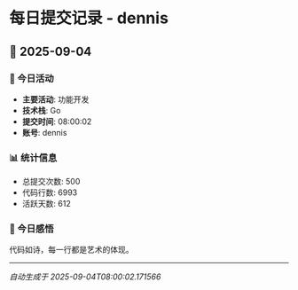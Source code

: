 # 每日提交记录 - dennis

## 📅 2025-09-04

### 🎯 今日活动
- **主要活动**: 功能开发
- **技术栈**: Go
- **提交时间**: 08:00:02
- **账号**: dennis

### 📊 统计信息
- 总提交次数: 500
- 代码行数: 6993
- 活跃天数: 612

### 💭 今日感悟
代码如诗，每一行都是艺术的体现。

---
*自动生成于 2025-09-04T08:00:02.171566*
